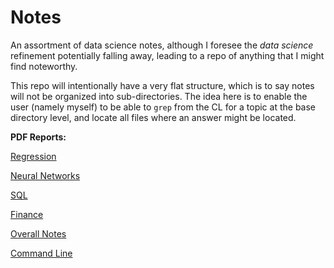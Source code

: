 # Notes

An assortment of data science notes, although I foresee the *data science* refinement potentially falling away, leading to a repo of anything that I might find noteworthy.

This repo will intentionally have a very flat structure, which is to say notes will not be organized into sub-directories. The idea here is to enable the user (namely myself) to be able to `grep` from the CL for a topic at the base directory level, and locate all files where an answer might be located.

**PDF Reports:**

[Regression](regression.md)

[Neural Networks](neural_networks.md)

[SQL](sql.md)

[Finance](finance.md)

[Overall Notes](my_notes.md)

[Command Line](command_line.md)
